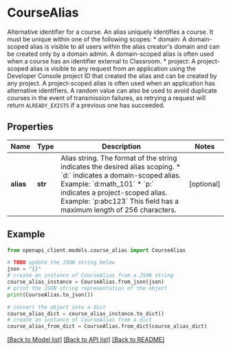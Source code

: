 # CourseAlias

Alternative identifier for a course. An alias uniquely identifies a course. It must be unique within one of the following scopes: * domain: A domain-scoped alias is visible to all users within the alias creator's domain and can be created only by a domain admin. A domain-scoped alias is often used when a course has an identifier external to Classroom. * project: A project-scoped alias is visible to any request from an application using the Developer Console project ID that created the alias and can be created by any project. A project-scoped alias is often used when an application has alternative identifiers. A random value can also be used to avoid duplicate courses in the event of transmission failures, as retrying a request will return `ALREADY_EXISTS` if a previous one has succeeded.

## Properties

Name | Type | Description | Notes
------------ | ------------- | ------------- | -------------
**alias** | **str** | Alias string. The format of the string indicates the desired alias scoping. * &#x60;d:&#x60; indicates a domain-scoped alias. Example: &#x60;d:math_101&#x60; * &#x60;p:&#x60; indicates a project-scoped alias. Example: &#x60;p:abc123&#x60; This field has a maximum length of 256 characters. | [optional] 

## Example

```python
from openapi_client.models.course_alias import CourseAlias

# TODO update the JSON string below
json = "{}"
# create an instance of CourseAlias from a JSON string
course_alias_instance = CourseAlias.from_json(json)
# print the JSON string representation of the object
print(CourseAlias.to_json())

# convert the object into a dict
course_alias_dict = course_alias_instance.to_dict()
# create an instance of CourseAlias from a dict
course_alias_from_dict = CourseAlias.from_dict(course_alias_dict)
```
[[Back to Model list]](../README.md#documentation-for-models) [[Back to API list]](../README.md#documentation-for-api-endpoints) [[Back to README]](../README.md)


